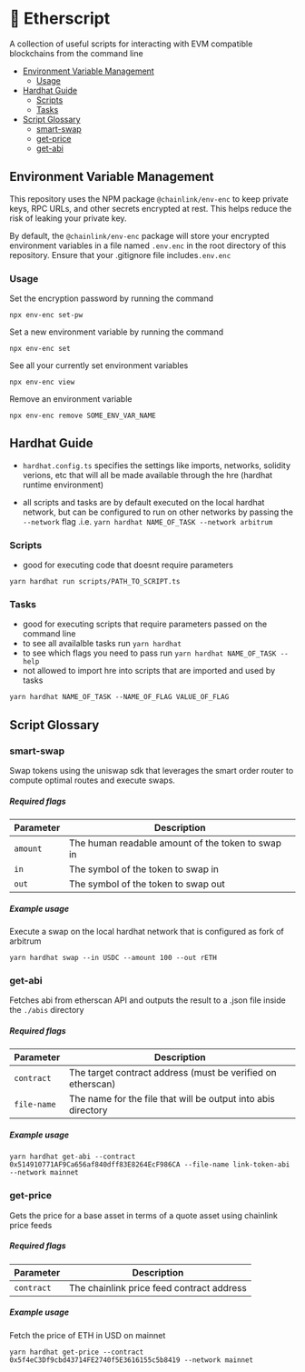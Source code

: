 # 📜 Etherscript

A collection of useful scripts for interacting with EVM compatible blockchains from the command line

- [Environment Variable Management](#environment-variable-management)
  - [Usage](#usage)
- [Hardhat Guide](#hardhat-guide)
  - [Scripts](#scripts)
  - [Tasks](#tasks)
- [Script Glossary](#script-glossary)
  - [smart-swap](#smart-swap)
  - [get-price](#get-price)
  - [get-abi](#get-abi)

## Environment Variable Management

This repository uses the NPM package `@chainlink/env-enc` to keep private keys, RPC URLs, and other secrets encrypted at rest. This helps reduce the risk of leaking your private key.

By default, the `@chainlink/env-enc` package will store your encrypted environment variables in a file named `.env.enc` in the root directory of this repository. Ensure that your .gitignore file includes`.env.enc`

### Usage

Set the encryption password by running the command

```
npx env-enc set-pw
```

Set a new environment variable by running the command

```
npx env-enc set
```

See all your currently set environment variables

```
npx env-enc view
```

Remove an environment variable

```
npx env-enc remove SOME_ENV_VAR_NAME
```

## Hardhat Guide

- `hardhat.config.ts` specifies the settings like imports, networks, solidity verions, etc that will all be made available through the hre (hardhat runtime environment)

- all scripts and tasks are by default executed on the local hardhat network, but can be configured to run on other networks by passing the `--network` flag .i.e. `yarn hardhat NAME_OF_TASK --network arbitrum`

### Scripts

- good for executing code that doesnt require parameters

```
yarn hardhat run scripts/PATH_TO_SCRIPT.ts
```

### Tasks

- good for executing scripts that require parameters passed on the command line
- to see all availalble tasks run `yarn hardhat`
- to see which flags you need to pass run `yarn hardhat NAME_OF_TASK --help`
- not allowed to import hre into scripts that are imported and used by tasks

```
yarn hardhat NAME_OF_TASK --NAME_OF_FLAG VALUE_OF_FLAG
```

## Script Glossary

### smart-swap

Swap tokens using the uniswap sdk that leverages the smart order router to compute optimal routes and execute swaps.

##### Required flags

| Parameter | Description                                       |
| --------- | ------------------------------------------------- |
| `amount`  | The human readable amount of the token to swap in |
| `in`      | The symbol of the token to swap in                |
| `out`     | The symbol of the token to swap out               |

##### Example usage

Execute a swap on the local hardhat network that is configured as fork of arbitrum

```
yarn hardhat swap --in USDC --amount 100 --out rETH
```

### get-abi

Fetches abi from etherscan API and outputs the result to a .json file inside the `./abis` directory

##### Required flags

| Parameter   | Description                                                   |
| ----------- | ------------------------------------------------------------- |
| `contract`  | The target contract address (must be verified on etherscan)   |
| `file-name` | The name for the file that will be output into abis directory |

##### Example usage

```
yarn hardhat get-abi --contract 0x514910771AF9Ca656af840dff83E8264EcF986CA --file-name link-token-abi --network mainnet
```

### get-price

Gets the price for a base asset in terms of a quote asset using chainlink price feeds

##### Required flags

| Parameter  | Description                               |
| ---------- | ----------------------------------------- |
| `contract` | The chainlink price feed contract address |

##### Example usage

Fetch the price of ETH in USD on mainnet

```
yarn hardhat get-price --contract 0x5f4eC3Df9cbd43714FE2740f5E3616155c5b8419 --network mainnet
```
